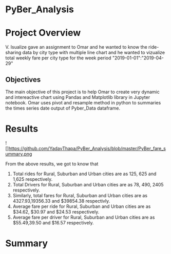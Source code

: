 # PyBer_Analysis

# Project Overview
V. Isualize gave an assignment to Omar and he wanted to know the ride-sharing data by city type with multiple line chart and he wanted to vizualize total weekly fare per city type for the week period "2019-01-01":"2019-04-29"

## Objectives
The main objective of this project is to help Omar to create very dynamic and intereactive chart using Pandas and Matplotlib library in Jupyter notebook. Omar uses pivot and resample method in python to summaries the times series date output of Pyber_Data dataframe.

# Results
![]https://github.com/YadavThapa/PyBer_Analysis/blob/master/PyBer_fare_summary.png

From the above results, we got to know that 
1. Total rides for Rural, Suburban and Urban cities are as 125, 625 and 1,625 respectively.
2. Total Drivers for Rural, Suburban and Urban cities are as 78, 490, 2405 respectively.
3. Similarly, total fares for Rural, Suburban and Urban cities are as $4327.93,$19356.33 and $39854.38 respectivly.
4. Average fare per ride for Rural, Suburban and Urban cities are as $34.62, $30.97 and $24.53 respectively.
5. Average fare per driver for Rural, Suburban and Urban cities are as $$55.49,$39.50 and $16.57 respectively.

# Summary
